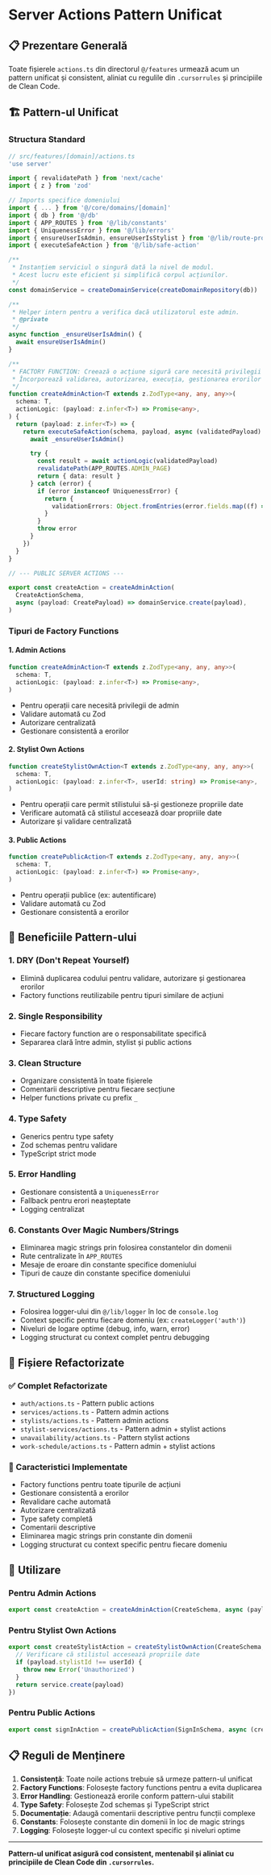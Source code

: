 # Server Actions Pattern Unificat

## 📋 Prezentare Generală

Toate fișierele `actions.ts` din directorul `@/features` urmează acum un pattern unificat și consistent, aliniat cu regulile din `.cursorrules` și principiile de Clean Code.

## 🏗️ Pattern-ul Unificat

### Structura Standard

```typescript
// src/features/[domain]/actions.ts
'use server'

import { revalidatePath } from 'next/cache'
import { z } from 'zod'

// Imports specifice domeniului
import { ... } from '@/core/domains/[domain]'
import { db } from '@/db'
import { APP_ROUTES } from '@/lib/constants'
import { UniquenessError } from '@/lib/errors'
import { ensureUserIsAdmin, ensureUserIsStylist } from '@/lib/route-protection'
import { executeSafeAction } from '@/lib/safe-action'

/**
 * Instanțiem serviciul o singură dată la nivel de modul.
 * Acest lucru este eficient și simplifică corpul acțiunilor.
 */
const domainService = createDomainService(createDomainRepository(db))

/**
 * Helper intern pentru a verifica dacă utilizatorul este admin.
 * @private
 */
async function _ensureUserIsAdmin() {
  await ensureUserIsAdmin()
}

/**
 * FACTORY FUNCTION: Creează o acțiune sigură care necesită privilegii de admin.
 * Încorporează validarea, autorizarea, execuția, gestionarea erorilor și revalidarea.
 */
function createAdminAction<T extends z.ZodType<any, any, any>>(
  schema: T,
  actionLogic: (payload: z.infer<T>) => Promise<any>,
) {
  return (payload: z.infer<T>) => {
    return executeSafeAction(schema, payload, async (validatedPayload) => {
      await _ensureUserIsAdmin()

      try {
        const result = await actionLogic(validatedPayload)
        revalidatePath(APP_ROUTES.ADMIN_PAGE)
        return { data: result }
      } catch (error) {
        if (error instanceof UniquenessError) {
          return {
            validationErrors: Object.fromEntries(error.fields.map((f) => [f.field, [f.message]])),
          }
        }
        throw error
      }
    })
  }
}

// --- PUBLIC SERVER ACTIONS ---

export const createAction = createAdminAction(
  CreateActionSchema,
  async (payload: CreatePayload) => domainService.create(payload),
)
```

### Tipuri de Factory Functions

#### 1. Admin Actions

```typescript
function createAdminAction<T extends z.ZodType<any, any, any>>(
  schema: T,
  actionLogic: (payload: z.infer<T>) => Promise<any>,
)
```

- Pentru operații care necesită privilegii de admin
- Validare automată cu Zod
- Autorizare centralizată
- Gestionare consistentă a erorilor

#### 2. Stylist Own Actions

```typescript
function createStylistOwnAction<T extends z.ZodType<any, any, any>>(
  schema: T,
  actionLogic: (payload: z.infer<T>, userId: string) => Promise<any>,
)
```

- Pentru operații care permit stilistului să-și gestioneze propriile date
- Verificare automată că stilistul accesează doar propriile date
- Autorizare și validare centralizată

#### 3. Public Actions

```typescript
function createPublicAction<T extends z.ZodType<any, any, any>>(
  schema: T,
  actionLogic: (payload: z.infer<T>) => Promise<any>,
)
```

- Pentru operații publice (ex: autentificare)
- Validare automată cu Zod
- Gestionare consistentă a erorilor

## 🎯 Beneficiile Pattern-ului

### 1. DRY (Don't Repeat Yourself)

- Elimină duplicarea codului pentru validare, autorizare și gestionarea erorilor
- Factory functions reutilizabile pentru tipuri similare de acțiuni

### 2. Single Responsibility

- Fiecare factory function are o responsabilitate specifică
- Separarea clară între admin, stylist și public actions

### 3. Clean Structure

- Organizare consistentă în toate fișierele
- Comentarii descriptive pentru fiecare secțiune
- Helper functions private cu prefix `_`

### 4. Type Safety

- Generics pentru type safety
- Zod schemas pentru validare
- TypeScript strict mode

### 5. Error Handling

- Gestionare consistentă a `UniquenessError`
- Fallback pentru erori neașteptate
- Logging centralizat

### 6. Constants Over Magic Numbers/Strings

- Eliminarea magic strings prin folosirea constantelor din domenii
- Rute centralizate în `APP_ROUTES`
- Mesaje de eroare din constante specifice domeniului
- Tipuri de cauze din constante specifice domeniului

### 7. Structured Logging

- Folosirea logger-ului din `@/lib/logger` în loc de `console.log`
- Context specific pentru fiecare domeniu (ex: `createLogger('auth')`)
- Niveluri de logare optime (debug, info, warn, error)
- Logging structurat cu context complet pentru debugging

## 📁 Fișiere Refactorizate

### ✅ Complet Refactorizate

- `auth/actions.ts` - Pattern public actions
- `services/actions.ts` - Pattern admin actions
- `stylists/actions.ts` - Pattern admin actions
- `stylist-services/actions.ts` - Pattern admin + stylist actions
- `unavailability/actions.ts` - Pattern stylist actions
- `work-schedule/actions.ts` - Pattern admin + stylist actions

### 🔧 Caracteristici Implementate

- Factory functions pentru toate tipurile de acțiuni
- Gestionare consistentă a erorilor
- Revalidare cache automată
- Autorizare centralizată
- Type safety completă
- Comentarii descriptive
- Eliminarea magic strings prin constante din domenii
- Logging structurat cu context specific pentru fiecare domeniu

## 🚀 Utilizare

### Pentru Admin Actions

```typescript
export const createAction = createAdminAction(CreateSchema, async (payload) => service.create(payload))
```

### Pentru Stylist Own Actions

```typescript
export const createStylistAction = createStylistOwnAction(CreateSchema, async (payload, userId) => {
  // Verificare că stilistul accesează propriile date
  if (payload.stylistId !== userId) {
    throw new Error('Unauthorized')
  }
  return service.create(payload)
})
```

### Pentru Public Actions

```typescript
export const signInAction = createPublicAction(SignInSchema, async (credentials) => authService.signIn(credentials))
```

## 📋 Reguli de Menținere

1. **Consistență**: Toate noile actions trebuie să urmeze pattern-ul unificat
2. **Factory Functions**: Folosește factory functions pentru a evita duplicarea
3. **Error Handling**: Gestionează erorile conform pattern-ului stabilit
4. **Type Safety**: Folosește Zod schemas și TypeScript strict
5. **Documentație**: Adaugă comentarii descriptive pentru funcții complexe
6. **Constants**: Folosește constante din domenii în loc de magic strings
7. **Logging**: Folosește logger-ul cu context specific și niveluri optime

---

**Pattern-ul unificat asigură cod consistent, mentenabil și aliniat cu principiile de Clean Code din `.cursorrules`.**
